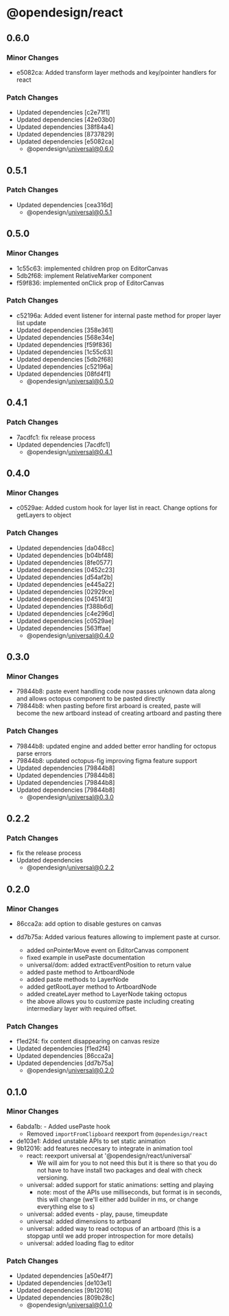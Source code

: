 # @opendesign/react

## 0.6.0

### Minor Changes

- e5082ca: Added transform layer methods and key/pointer handlers for react

### Patch Changes

- Updated dependencies [c2e71f1]
- Updated dependencies [42e03b0]
- Updated dependencies [38f84a4]
- Updated dependencies [8737829]
- Updated dependencies [e5082ca]
  - @opendesign/universal@0.6.0

## 0.5.1

### Patch Changes

- Updated dependencies [cea316d]
  - @opendesign/universal@0.5.1

## 0.5.0

### Minor Changes

- 1c55c63: implemented children prop on EditorCanvas
- 5db2f68: implement RelativeMarker component
- f59f836: implemented onClick prop of EditorCanvas

### Patch Changes

- c52196a: Added event listener for internal paste method for proper layer list update
- Updated dependencies [358e361]
- Updated dependencies [568e34e]
- Updated dependencies [f59f836]
- Updated dependencies [1c55c63]
- Updated dependencies [5db2f68]
- Updated dependencies [c52196a]
- Updated dependencies [08fd4f1]
  - @opendesign/universal@0.5.0

## 0.4.1

### Patch Changes

- 7acdfc1: fix release process
- Updated dependencies [7acdfc1]
  - @opendesign/universal@0.4.1

## 0.4.0

### Minor Changes

- c0529ae: Added custom hook for layer list in react. Change options for getLayers to object

### Patch Changes

- Updated dependencies [da048cc]
- Updated dependencies [b04bf48]
- Updated dependencies [8fe0577]
- Updated dependencies [0452c23]
- Updated dependencies [d54af2b]
- Updated dependencies [e445a22]
- Updated dependencies [02929ce]
- Updated dependencies [04514f3]
- Updated dependencies [f388b6d]
- Updated dependencies [c4e296d]
- Updated dependencies [c0529ae]
- Updated dependencies [563ffae]
  - @opendesign/universal@0.4.0

## 0.3.0

### Minor Changes

- 79844b8: paste event handling code now passes unknown data along and allows octopus component to be pasted directly
- 79844b8: when pasting before first arboard is created, paste will become the new artboard instead of creating artboard and pasting there

### Patch Changes

- 79844b8: updated engine and added better error handling for octopus parse errors
- 79844b8: updated octopus-fig improving figma feature support
- Updated dependencies [79844b8]
- Updated dependencies [79844b8]
- Updated dependencies [79844b8]
- Updated dependencies [79844b8]
  - @opendesign/universal@0.3.0

## 0.2.2

### Patch Changes

- fix the release process
- Updated dependencies
  - @opendesign/universal@0.2.2

## 0.2.0

### Minor Changes

- 86cca2a: add option to disable gestures on canvas
- dd7b75a: Added various features allowing to implement paste at cursor.

  - added onPointerMove event on EditorCanvas component
  - fixed example in usePaste documentation
  - universal/dom: added extractEventPosition to return value
  - added paste method to ArtboardNode
  - added paste methods to LayerNode
  - added getRootLayer method to ArtboardNode
  - added createLayer method to LayerNode taking octopus
  - the above allows you to customize paste including creating intermediary layer
    with required offset.

### Patch Changes

- f1ed2f4: fix content disappearing on canvas resize
- Updated dependencies [f1ed2f4]
- Updated dependencies [86cca2a]
- Updated dependencies [dd7b75a]
  - @opendesign/universal@0.2.0

## 0.1.0

### Minor Changes

- 6abda1b: - Added usePaste hook
  - Removed `importFromClipboard` reexport from `@opendesign/react`
- de103e1: Added unstable APIs to set static animation
- 9b12016: add features neccesary to integrate in animation tool
  - react: reexport universal at '@opendesign/react/universal'
    - We will aim for you to not need this but it is there so that you do not
      have to have install two packages and deal with check versioning.
  - universal: added support for static animations: setting and playing
    - note: most of the APIs use milliseconds, but format is in seconds, this
      will change (we'll either add builder in ms, or change everything else to s)
  - universal: added events - play, pause, timeupdate
  - universal: added dimensions to artboard
  - universal: added way to read octopus of an artboard (this is a stopgap until we
    add proper introspection for more details)
  - universal: added loading flag to editor

### Patch Changes

- Updated dependencies [a50e4f7]
- Updated dependencies [de103e1]
- Updated dependencies [9b12016]
- Updated dependencies [809b28c]
  - @opendesign/universal@0.1.0
